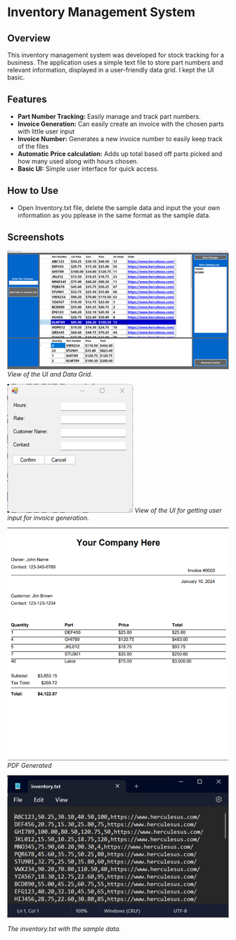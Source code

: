 # Inventory Management System

## Overview

This inventory management system was developed for stock tracking for a business. The application uses a simple text file to store part numbers and relevant information, displayed in a user-friendly data grid. I kept the UI basic.

## Features

- **Part Number Tracking:** Easily manage and track part numbers.
- **Invoice Generation:** Can easily create an invoice with the chosen parts with little user input
- **Invoice Number:** Generates a new invoice number to easily keep track of the files
- **Automatic Price calculation:** Adds up total based off parts picked and how many used along with hours chosen.
- **Basic UI:** Simple user interface for quick access.

## How to Use

- Open Inventory.txt file, delete the sample data and input the your own information as you pplease in the same format as the sample data.

## Screenshots

![Screenshot 1](/screenshots/HomeScreen.png)
*View of the UI and Data Grid.*

![Screenshot 2](/screenshots/getUserHoursCustName.png)
*View of the UI for getting user input for invoice generation.*

![Screenshot 3](/screenshots/PDFscreenshot.png)
*PDF Generated*

![Screenshot 4](/screenshots/screenshot3.png)

*The inventory.txt with the sample data.*
